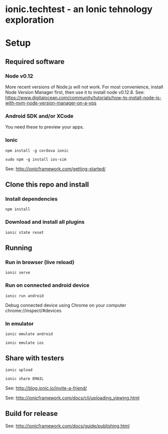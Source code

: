 # ionic.techtest - an Ionic tehnology exploration

# Setup

## Required software

### Node v0.12
More recent versions of Node.js will not work. For most convenience, install Node Version Manager first, then use it to install node v0.12.8.
See: https://www.digitalocean.com/community/tutorials/how-to-install-node-js-with-nvm-node-version-manager-on-a-vps

### Android SDK and/or XCode
You need these to preview your apps.

### Ionic

```npm install -g cordova ionic```

```sudo npm -g install ios-sim```

See: http://ionicframework.com/getting-started/


## Clone this repo and install

### Install dependencies

```npm install```

### Download and install all plugins

```ionic state reset```



## Running

### Run in browser (live reload)

```ionic serve```

### Run on connected android device

```ionic run android```

Debug connected device using Chrome on your computer
chrome://inspect/#devices

### In emulator

```ionic emulate android```

```ionic emulate ios```


## Share with testers
```ionic upload``` 

```ionic share EMAIL```


See: http://blog.ionic.io/invite-a-friend/

See: http://ionicframework.com/docs/cli/uploading_viewing.html


## Build for release 
See: http://ionicframework.com/docs/guide/publishing.html
